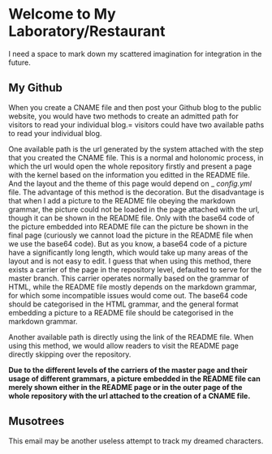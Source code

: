# Welcome to My Laboratory/Restaurant           
I need a space to mark down my scattered imagination for integration in the future.         

## My Github        
When you create a CNAME file and then post your Github blog to the public website, you would have two methods to create an admitted path for visitors to read your individual blog.= visitors could have two available paths to read your individual blog.           
        
One available path is the url generated by the system attached with the step that you created the CNAME file. This is a normal and holonomic process, in which the url would open the whole repository firstly and present a page with the kernel based on the information you editted in the README file. And the layout and the theme of this page would depend on _ _config.yml_ file. The advantage of this method is the decoration. But the disadvantage is that when I add a picture to the README file obeying the markdown grammar, the picture could not be loaded in the page attached with the url, though it can be shown in the README file. Only with the base64 code of the picture embedded into README file can the picture be shown in the final page (curiously we cannot load the picture in the README file when we use the base64 code). But as you know, a base64 code of a picture have a significantly long length, which would take up many areas of the layout and is not easy to edit. I guess that when using this method, there exists a carrier of the page in the repository level, defaulted to serve for the master branch. This carrier operates normally based on the grammar of HTML, while the README file mostly depends on the markdown grammar, for which some incompatible issues would come out. The base64 code should be categorised in the HTML grammar, and the general format embedding a picture to a README file should be categorised in the markdown grammar.                         
        
Another available path is directly using the link of the README file. When using this method, we would allow readers to visit the README page directly skipping over the repository.               

**Due to the different levels of the carriers of the master page and their usage of different grammars, a picture embedded in the README file can merely shown either in the README page or in the outer page of the whole repository with the url attached to the creation of a CNAME file.**          


## Musotrees         
This email may be another useless attempt to track my dreamed characters.    
        
        
